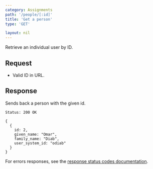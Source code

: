 ```yaml
---
category: Assignments
path: '/people/[:id]'
title: 'Get a person'
type: 'GET'

layout: nil
---
```


Retrieve an individual user by ID.

## Request

* Valid ID in URL.

## Response

Sends back a person with the given id.

```Status: 200 OK```
```
{
  {
    id: 2,
    given_name: "Omar",
    family_name: "Diab",
    user_system_id: "odiab"
  }
}
```

For errors responses, see the [response status codes documentation](#response-status-codes).
